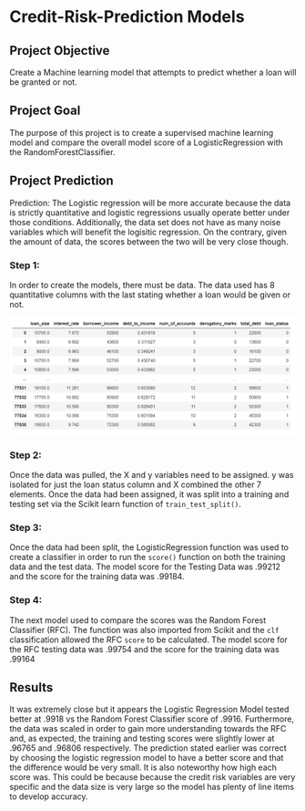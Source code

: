 # Credit-Risk-Prediction Models

## Project Objective
Create a Machine learning model that attempts to predict whether a loan will be granted or not. 

## Project Goal
The purpose of this project is to create a supervised machine learning model and compare the overall model score of a LogisticRegression with the RandomForestClassifier. 

## Project Prediction
Prediction: The Logistic regression will be more accurate because the data is strictly quantitative and logistic regressions usually operate better under those conditions. Additionally, the data set does not have as many noise variables which will benefit the logisitic regression. On the contrary, given the amount of data, the scores between the two will be very close though.

### Step 1:
In order to create the models, there must be data. The data used has 8 quantitative columns with the last stating whether a loan would be given or not. 

!["Data"](Images/Data_set.png)

### Step 2:
Once the data was pulled, the X and y variables need to be assigned. y was isolated for just the loan status column and X combined the other 7 elements. Once the data had been assigned, it was split into a training and testing set via the Scikit learn function of `train_test_split()`.

### Step 3:
Once the data had been split, the LogisticRegression function was used to create a classifier in order to run the `score()` function on both the training data and the test data. The model score for the Testing Data was .99212 and the score for the training data was .99184.

### Step 4:

The next model used to compare the scores was the Random Forest Classifier (RFC). The function was also imported from Scikit and the `clf` classification allowed the RFC `score` to be calculated. The model score for the RFC testing data was .99754 and the score for the training data was .99164

## Results

It was extremely close but it appears the Logistic Regression Model tested better at .9918 vs the Random Forest Classifier score of .9916. Furthermore, the data was scaled in order to gain more understanding towards the RFC and, as expected, the training and testing scores were slightly lower at .96765 and .96806 respectively. The prediction stated earlier was correct by choosing the logistic regression model to have a better score and that the difference would be very small. It is also noteworthy how high each score was. This could be because because the credit risk variables are very specific and the data size is very large so the model has plenty of line items to develop accuracy.